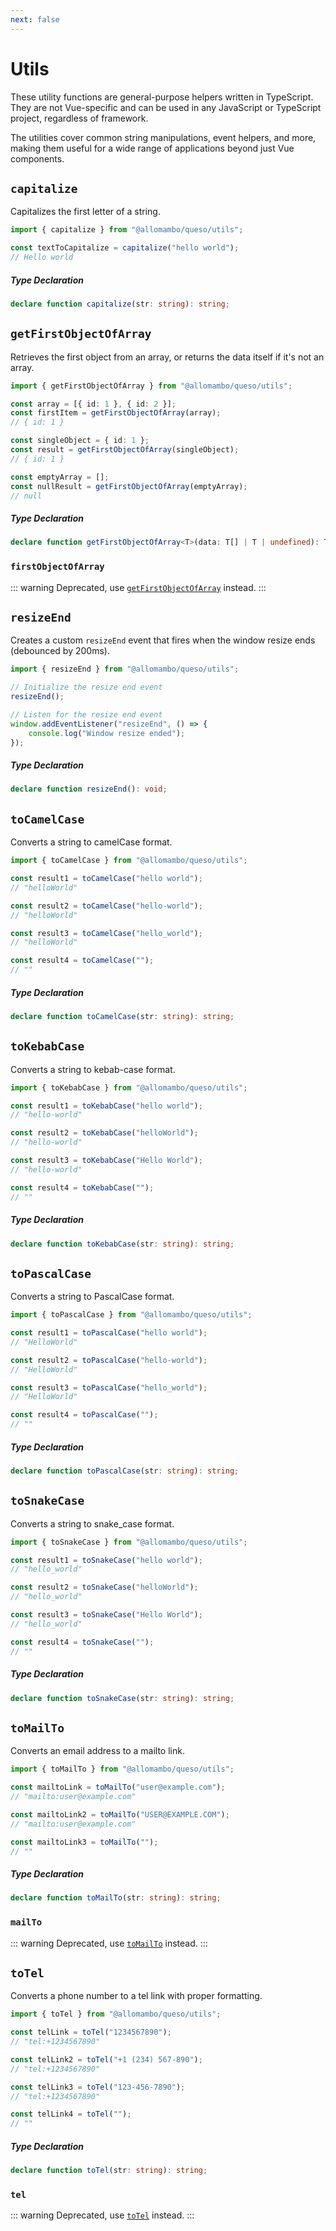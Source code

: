 ```yaml
---
next: false
---
```


# Utils

These utility functions are general-purpose helpers written in TypeScript. They are not Vue-specific and can be used in any JavaScript or TypeScript project, regardless of framework.

The utilities cover common string manipulations, event helpers, and more, making them useful for a wide range of applications beyond just Vue components.

## `capitalize`

Capitalizes the first letter of a string.

```ts
import { capitalize } from "@allomambo/queso/utils";

const textToCapitalize = capitalize("hello world");
// Hello world
```

##### Type Declaration

```ts
declare function capitalize(str: string): string;
```

## `getFirstObjectOfArray`

Retrieves the first object from an array, or returns the data itself if it's not an array.

```ts
import { getFirstObjectOfArray } from "@allomambo/queso/utils";

const array = [{ id: 1 }, { id: 2 }];
const firstItem = getFirstObjectOfArray(array);
// { id: 1 }

const singleObject = { id: 1 };
const result = getFirstObjectOfArray(singleObject);
// { id: 1 }

const emptyArray = [];
const nullResult = getFirstObjectOfArray(emptyArray);
// null
```

##### Type Declaration

```ts
declare function getFirstObjectOfArray<T>(data: T[] | T | undefined): T | null;
```

### `firstObjectOfArray` <Badge type="danger" text="deprecated" />

::: warning
Deprecated, use [`getFirstObjectOfArray`](./utils#getfirstobjectofarray) instead.
:::

## `resizeEnd`

Creates a custom `resizeEnd` event that fires when the window resize ends (debounced by 200ms).

```ts
import { resizeEnd } from "@allomambo/queso/utils";

// Initialize the resize end event
resizeEnd();

// Listen for the resize end event
window.addEventListener("resizeEnd", () => {
    console.log("Window resize ended");
});
```

##### Type Declaration

```ts
declare function resizeEnd(): void;
```

## `toCamelCase`

Converts a string to camelCase format.

```ts
import { toCamelCase } from "@allomambo/queso/utils";

const result1 = toCamelCase("hello world");
// "helloWorld"

const result2 = toCamelCase("hello-world");
// "helloWorld"

const result3 = toCamelCase("hello_world");
// "helloWorld"

const result4 = toCamelCase("");
// ""
```

##### Type Declaration

```ts
declare function toCamelCase(str: string): string;
```

## `toKebabCase`

Converts a string to kebab-case format.

```ts
import { toKebabCase } from "@allomambo/queso/utils";

const result1 = toKebabCase("hello world");
// "hello-world"

const result2 = toKebabCase("helloWorld");
// "hello-world"

const result3 = toKebabCase("Hello World");
// "hello-world"

const result4 = toKebabCase("");
// ""
```

##### Type Declaration

```ts
declare function toKebabCase(str: string): string;
```

## `toPascalCase`

Converts a string to PascalCase format.

```ts
import { toPascalCase } from "@allomambo/queso/utils";

const result1 = toPascalCase("hello world");
// "HelloWorld"

const result2 = toPascalCase("hello-world");
// "HelloWorld"

const result3 = toPascalCase("hello_world");
// "HelloWorld"

const result4 = toPascalCase("");
// ""
```

##### Type Declaration

```ts
declare function toPascalCase(str: string): string;
```

## `toSnakeCase`

Converts a string to snake_case format.

```ts
import { toSnakeCase } from "@allomambo/queso/utils";

const result1 = toSnakeCase("hello world");
// "hello_world"

const result2 = toSnakeCase("helloWorld");
// "hello_world"

const result3 = toSnakeCase("Hello World");
// "hello_world"

const result4 = toSnakeCase("");
// ""
```

##### Type Declaration

```ts
declare function toSnakeCase(str: string): string;
```

## `toMailTo`

Converts an email address to a mailto link.

```ts
import { toMailTo } from "@allomambo/queso/utils";

const mailtoLink = toMailTo("user@example.com");
// "mailto:user@example.com"

const mailtoLink2 = toMailTo("USER@EXAMPLE.COM");
// "mailto:user@example.com"

const mailtoLink3 = toMailTo("");
// ""
```

##### Type Declaration

```ts
declare function toMailTo(str: string): string;
```

### `mailTo` <Badge type="danger" text="deprecated" />

::: warning
Deprecated, use [`toMailTo`](./utils#tomailto) instead.
:::

## `toTel`

Converts a phone number to a tel link with proper formatting.

```ts
import { toTel } from "@allomambo/queso/utils";

const telLink = toTel("1234567890");
// "tel:+1234567890"

const telLink2 = toTel("+1 (234) 567-890");
// "tel:+1234567890"

const telLink3 = toTel("123-456-7890");
// "tel:+1234567890"

const telLink4 = toTel("");
// ""
```

##### Type Declaration

```ts
declare function toTel(str: string): string;
```

### `tel` <Badge type="danger" text="deprecated" />

::: warning
Deprecated, use [`toTel`](./utils#totel) instead.
:::
